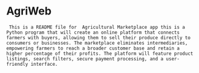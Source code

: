 # AgriWeb

     This is a README file for  Agricultural Marketplace app this is a Python program that will create an online platform that connects farmers with buyers, allowing them to sell their produce directly to consumers or businesses. The marketplace eliminates intermediaries, empowering farmers to reach a broader customer base and retain a higher percentage of their profits. The platform will feature product listings, search filters, secure payment processing, and a user-friendly interface.
